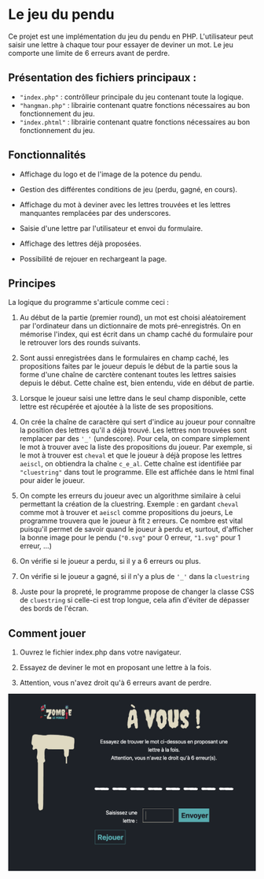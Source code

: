 # Le jeu du pendu

Ce projet est une implémentation du jeu du pendu en PHP. 
L'utilisateur peut saisir une lettre à chaque tour pour essayer de deviner un mot. 
Le jeu comporte une limite de 6 erreurs avant de perdre. 

## Présentation des fichiers principaux :

- `"index.php"` : contrôlleur principale du jeu contenant toute la logique.
- `"hangman.php"` : librairie contenant quatre fonctions nécessaires au bon fonctionnement du jeu.
- `"index.phtml"` : librairie contenant quatre fonctions nécessaires au bon fonctionnement du jeu.

## Fonctionnalités

- Affichage du logo et de l'image de la potence du pendu.

- Gestion des différentes conditions de jeu (perdu, gagné, en cours).

- Affichage du mot à deviner avec les lettres trouvées et les lettres manquantes remplacées par des underscores.

- Saisie d'une lettre par l'utilisateur et envoi du formulaire.

- Affichage des lettres déjà proposées.

- Possibilité de rejouer en rechargeant la page.

## Principes

La logique du programme s'articule comme ceci :

1. Au début de la partie (premier round), un mot est choisi aléatoirement par l'ordinateur dans un dictionnaire de mots pré-enregistrés. On en mémorise l'index, qui est écrit dans un champ caché du formulaire pour le retrouver lors des rounds suivants.

2. Sont aussi enregistrées dans le formulaires en champ caché, les propositions faites par le joueur depuis le début de la partie sous la forme d'une chaîne de carctère contenant toutes les lettres saisies depuis le début. Cette chaîne est, bien entendu, vide en début de partie.

3. Lorsque le joueur saisi une lettre dans le seul champ disponible, cette lettre est récupérée et ajoutée à la liste de ses propositions.

4. On crée la chaîne de caractère qui sert d'indice au joueur pour connaître la position des lettres qu'il a déjà trouvé. Les lettres non trouvées sont remplacer par des `'_'` (undescore). Pour cela, on compare simplement le mot à trouver avec la liste des propositions du joueur. Par exemple, si le mot à trouver est `cheval` et que le joueur à déjà propose les lettres `aeiscl`, on obtiendra la chaîne `c_e_al`. Cette chaîne est identifiée par `"cluestring"` dans tout le programme. Elle est affichée dans le html final pour aider le joueur.

5. On compte les erreurs du joueur avec un algorithme similaire à celui permettant la création de la cluestring. Exemple : en gardant `cheval` comme mot à trouver et `aeiscl` comme propositions du joeurs, Le programme trouvera que le joueur à fit `2` erreurs. Ce nombre est vital puisqu'il permet de savoir quand le joueur à perdu et, surtout, d'afficher la bonne image pour le pendu (`"0.svg"` pour 0 erreur, `"1.svg"` pour 1 erreur, ...)

6. On vérifie si le joueur a perdu, si il y a 6 erreurs ou plus.

7. On vérifie si le joueur a gagné, si il n'y a plus de `'_'` dans la `cluestring`

8. Juste pour la propreté, le programme propose de changer la classe CSS de `cluestring` si celle-ci est trop longue, cela afin d'éviter de dépasser des bords de l'écran.

## Comment jouer

1. Ouvrez le fichier index.php dans votre navigateur.

2. Essayez de deviner le mot en proposant une lettre à la fois.

3. Attention, vous n'avez droit qu'à 6 erreurs avant de perdre.

![Affichage début de partie](./assets/images/page_accueil.png)